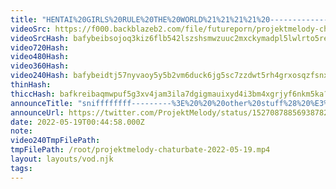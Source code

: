 ```yaml
---
title: "HENTAI%20GIRLS%20RULE%20THE%20WORLD%21%21%21%21%20-----------------%20%233D%20%23vtuber%20%23anime"
videoSrc: https://f000.backblazeb2.com/file/futureporn/projektmelody-chaturbate-2022-05-19.mp4
videoSrcHash: bafybeibsojoq3kiz6flb542lszshsmwzuuc2mxckymadpl5lwlrto5rehm?filename=projektmelody-chaturbate-20220519T004458Z-source.mp4
video720Hash: 
video480Hash: 
video360Hash: 
video240Hash: bafybeidtj57nyvaoy5y5b2vm6duck6jg5sc7zzdwt5rh4grxosqzfsnxsu?filename=projektmelody-chaturbate-20220519T004458Z-240p.mp4
thinHash: 
thiccHash: bafkreibaqmwpuf5g3xv4jam3ila7dgigmauixyd4i3bm4xgrjyf6nkm5ka?filename=20220519T004458Z-thicc.jpg
announceTitle: "sniffffffff---------%3E%20%20%20other%20stuff%28%20%E3%81%A4%20%E2%97%95o%E2%97%95%20%29%E3%81%A4"
announceUrl: https://twitter.com/ProjektMelody/status/1527087885693878275
date: 2022-05-19T00:44:58.000Z
note: 
video240TmpFilePath: 
tmpFilePath: /root/projektmelody-chaturbate-2022-05-19.mp4
layout: layouts/vod.njk
tags:
---
```


